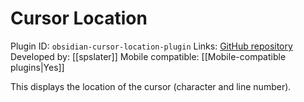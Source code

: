 # Cursor Location

Plugin ID: `obsidian-cursor-location-plugin`
Links: [GitHub repository](https://github.com/spslater/obsidian-cursor-location-plugin)
Developed by: [[spslater]]
Mobile compatible: [[Mobile-compatible plugins|Yes]]

This displays the location of the cursor (character and line number).
